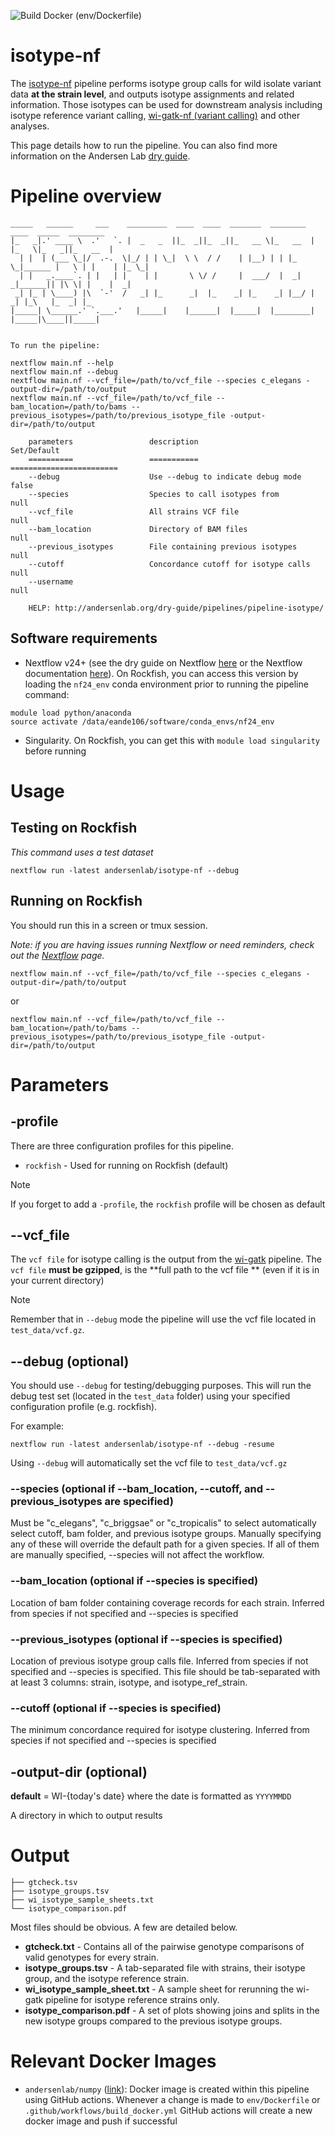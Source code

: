 ![Build Docker (env/Dockerfile)](https://github.com/AndersenLab/isotype-nf/workflows/Build%20Docker%20(env/align.Dockerfile)/badge.svg)


# isotype-nf

The [isotype-nf](https://github.com/AndersenLab/isotype-nf) pipeline performs isotype group calls for wild isolate variant data __at the strain level__, and outputs isotype assignments and related information. Those isotypes can be used for downstream analysis including isotype reference variant calling, [wi-gatk-nf (variant calling)](http://andersenlab.org/dry-guide/pipelines/pipeline-wi/) and other analyses.

This page details how to run the pipeline. You can also find more information on the Andersen Lab [dry guide](http://andersenlab.org/dry-guide/latest/pipelines/pipeline-isotype/).


# Pipeline overview

```
_____   ______     ___    _________  ____  ____  _______  ________       ____  _____  ________  
|_   _|.' ____ \  .'   `. |  _   _  ||_  _||_  _||_   __ \|_   __  |     |_   \|_   _||_   __  | 
  | |  | (___ \_|/  .-.  \|_/ | | \_|  \ \  / /    | |__) | | |_ \_|______ |   \ | |    | |_ \_| 
  | |   _.____`. | |   | |    | |       \ \/ /     |  ___/  |  _| _|______|| |\ \| |    |  _|    
 _| |_ | \____) |\  `-'  /   _| |_      _|  |_    _| |_    _| |__/ |      _| |_\   |_  _| |_     
|_____| \______.' `.___.'   |_____|    |______|  |_____|  |________|     |_____|\____||_____|    
                                                                                               

To run the pipeline:

nextflow main.nf --help
nextflow main.nf --debug
nextflow main.nf --vcf_file=/path/to/vcf_file --species c_elegans -output-dir=/path/to/output
nextflow main.nf --vcf_file=/path/to/vcf_file --bam_location=/path/to/bams --previous_isotypes=/path/to/previous_isotype_file -output-dir=/path/to/output

    parameters                 description                           Set/Default
    ==========                 ===========                           ========================
    --debug                    Use --debug to indicate debug mode    false
    --species                  Species to call isotypes from         null
    --vcf_file                 All strains VCF file                  null
    --bam_location             Directory of BAM files                null
    --previous_isotypes        File containing previous isotypes     null
    --cutoff                   Concordance cutoff for isotype calls  null
    --username                                                       null

	HELP: http://andersenlab.org/dry-guide/pipelines/pipeline-isotype/
```

## Software requirements

* Nextflow v24+ (see the dry guide on Nextflow [here](http://andersenlab.org/dry-guide/rockfish/rf-nextflow/) or the Nextflow documentation [here](https://www.nextflow.io/docs/latest/getstarted.html)). On Rockfish, you can access this version by loading the `nf24_env` conda environment prior to running the pipeline command:

```
module load python/anaconda
source activate /data/eande106/software/conda_envs/nf24_env
```

* Singularity. On Rockfish, you can get this with `module load singularity` before running


# Usage

## Testing on Rockfish

*This command uses a test dataset*

```
nextflow run -latest andersenlab/isotype-nf --debug
```

## Running on Rockfish

You should run this in a screen or tmux session.

*Note: if you are having issues running Nextflow or need reminders, check out the [Nextflow](http://andersenlab.org/dry-guide/rockfish/rf-nextflow/) page.*

```
nextflow main.nf --vcf_file=/path/to/vcf_file --species c_elegans -output-dir=/path/to/output
```
or
```
nextflow main.nf --vcf_file=/path/to/vcf_file --bam_location=/path/to/bams --previous_isotypes=/path/to/previous_isotype_file -output-dir=/path/to/output
```

# Parameters

## -profile

There are three configuration profiles for this pipeline.

* `rockfish` - Used for running on Rockfish (default)

>[!Note]
>If you forget to add a `-profile`, the `rockfish` profile will be chosen as default

## --vcf_file

The `vcf file` for isotype calling is the output from the [wi-gatk](https://github.com/AndersenLab/wi-gatk) pipeline. The `vcf file` **must be gzipped**, is the **full path to the vcf file ** (even if it is in your current directory)

>[!Note]
>Remember that in `--debug` mode the pipeline will use the vcf file located in `test_data/vcf.gz`.

## --debug (optional)

You should use `--debug` for testing/debugging purposes. This will run the debug test set (located in the `test_data` folder) using your specified configuration profile (e.g. rockfish).

For example:

```
nextflow run -latest andersenlab/isotype-nf --debug -resume
```

Using `--debug` will automatically set the vcf file to `test_data/vcf.gz`

### --species (optional if --bam_location, --cutoff, and --previous_isotypes are specified)

Must be "c_elegans", "c_briggsae" or "c_tropicalis" to select automatically select cutoff, bam folder, and previous isotype groups. Manually specifying any of these will override the default path for a given species. If all of them are manually specified, --species will not affect the workflow.

### --bam_location (optional if --species is specified)

Location of bam folder containing coverage records for each strain. Inferred from species if not specified and --species is specified

### --previous_isotypes (optional if --species is specified)

Location of previous isotype group calls file. Inferred from species if not specified and --species is specified. This file should be tab-separated with at least 3 columns: strain, isotype, and isotype_ref_strain.

### --cutoff (optional if --species is specified)

The minimum concordance required for isotype clustering. Inferred from species if not specified and --species is specified

## -output-dir (optional)

__default__ = WI-{today's date} where the date is formatted as `YYYYMMDD` 

A directory in which to output results


# Output

```
├── gtcheck.tsv
├── isotype_groups.tsv
├── wi_isotype_sample_sheets.txt
└── isotype_comparison.pdf

```

Most files should be obvious. A few are detailed below.

* __gtcheck.txt__ - Contains all of the pairwise genotype comparisons of valid genotypes for every strain.
* __isotype_groups.tsv__ - A tab-separated file with strains, their isotype group, and the isotype reference strain.
* __wi_isotype_sample_sheet.txt__ - A sample sheet for rerunning the wi-gatk pipeline for isotype reference strains only.
* __isotype_comparison.pdf__ - A set of plots showing joins and splits in the new isotype groups compared to the previous isotype groups.

# Relevant Docker Images

* `andersenlab/numpy` ([link](https://hub.docker.com/r/andersenlab/numpy)): Docker image is created within this pipeline using GitHub actions. Whenever a change is made to `env/Dockerfile` or `.github/workflows/build_docker.yml` GitHub actions will create a new docker image and push if successful



